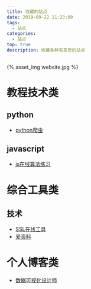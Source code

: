 ```yaml
---
title: 收藏的站点
date: 2019-09-22 11:23:09
tags: 
  - 站点
categories:
  - 站点
top: true
description: 收藏各种有意思的站点
---
```


{% asset_img website.jpg %}

<!-- more -->

# 教程技术类

## python

* [python爬虫](https://python3webspider.cuiqingcai.com)

## javascript


* [js在线算法练习](https://www.lintcode.com/)

# 综合工具类

## 技术

* [SSL在线工具](https://www.ssleye.com/)
* [爱资料](http://www.toolnb.com/)

# 个人博客类

* [数据可视化设计师](https://wangyasai.github.io/)

